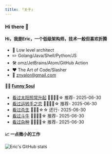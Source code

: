 ```yaml
---
title: 「关于」
---
```


### Hi there 👋

#### Hi，我是Eric，一个低级架构师，技术一般但喜欢折腾

- :briefcase: Low level architect<br/>
- :pencil2: Golang/Java/Shell/Python/JS<br/>
- :hammer_and_wrench: omz/JetBrains/Atom/GitHub Action<br/>
- :hearts: The Art of Code/Slasher<br/>
- :email: znyalor@gmail.com<br/>

#### 🤾‍♂️ <a href="https://movie.douban.com/people/znyalor/collect" target="_blank">Funny Soul</a>

<!-- START_SECTION:douban -->
* <a href='https://movie.douban.com/subject/1766086/' target='_blank'>看过太阳照常升起</a> 🌟🌟🌟🌟☆ 推荐- 2025-06-30
* <a href='https://movie.douban.com/subject/1296015/' target='_blank'>看过运转手之恋</a> 🌟🌟🌟🌟☆ 推荐- 2025-06-30
* <a href='https://movie.douban.com/subject/4176542/' target='_blank'>看过杀生</a> 🌟🌟🌟☆☆ 还行- 2025-06-30
* <a href='https://movie.douban.com/subject/4009651/' target='_blank'>看过斗牛</a> 🌟🌟🌟🌟☆ 推荐- 2025-06-30
* <a href='https://movie.douban.com/subject/35699773/' target='_blank'>看过杂种</a> 🌟🌟🌟🌟☆ 推荐- 2025-06-30
<!-- END_SECTION:douban -->


#### 📈 一点微小的工作

![Eric's GitHub stats](https://github-readme-stats.vercel.app/api?username=zylele&show_icons=true&count_private=true&theme=vue)